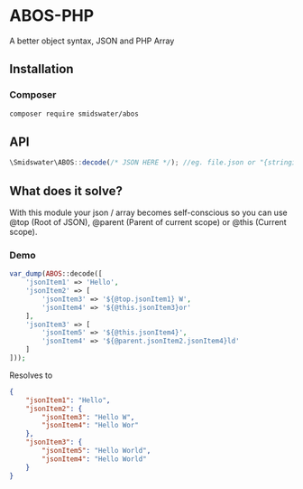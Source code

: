 # ABOS-PHP
A better object syntax, JSON and PHP Array

## Installation
### Composer
```sh
composer require smidswater/abos
```


## API
```js
\Smidswater\ABOS::decode(/* JSON HERE */); //eg. file.json or "{stringified json}" or array
```


## What does it solve?
With this module your json / array becomes self-conscious so you can use @top (Root of JSON), @parent (Parent of current scope) or @this (Current scope).

### Demo
```php
var_dump(ABOS::decode([
    'jsonItem1' => 'Hello',
    'jsonItem2' => [
        'jsonItem3' => '${@top.jsonItem1} W',
        'jsonItem4' => '${@this.jsonItem3}or'
    ],
    'jsonItem3' => [
        'jsonItem5' => '${@this.jsonItem4}',
        'jsonItem4' => '${@parent.jsonItem2.jsonItem4}ld'
    ]
]));
```

Resolves to

```json
{
    "jsonItem1": "Hello",
    "jsonItem2": {
        "jsonItem3": "Hello W",
        "jsonItem4": "Hello Wor"
    },
    "jsonItem3": {
        "jsonItem5": "Hello World",
        "jsonItem4": "Hello World"
    }
}
```
